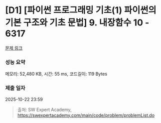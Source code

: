 # [D1] [파이썬 프로그래밍 기초(1) 파이썬의 기본 구조와 기초 문법] 9. 내장함수 10 - 6317 

[문제 링크](https://swexpertacademy.com/main/code/problem/problemDetail.do?contestProbId=AWcWGolK5YsDFAU4) 

### 성능 요약

메모리: 52,480 KB, 시간: 55 ms, 코드길이: 119 Bytes

### 제출 일자

2025-10-22 23:59



> 출처: SW Expert Academy, https://swexpertacademy.com/main/code/problem/problemList.do